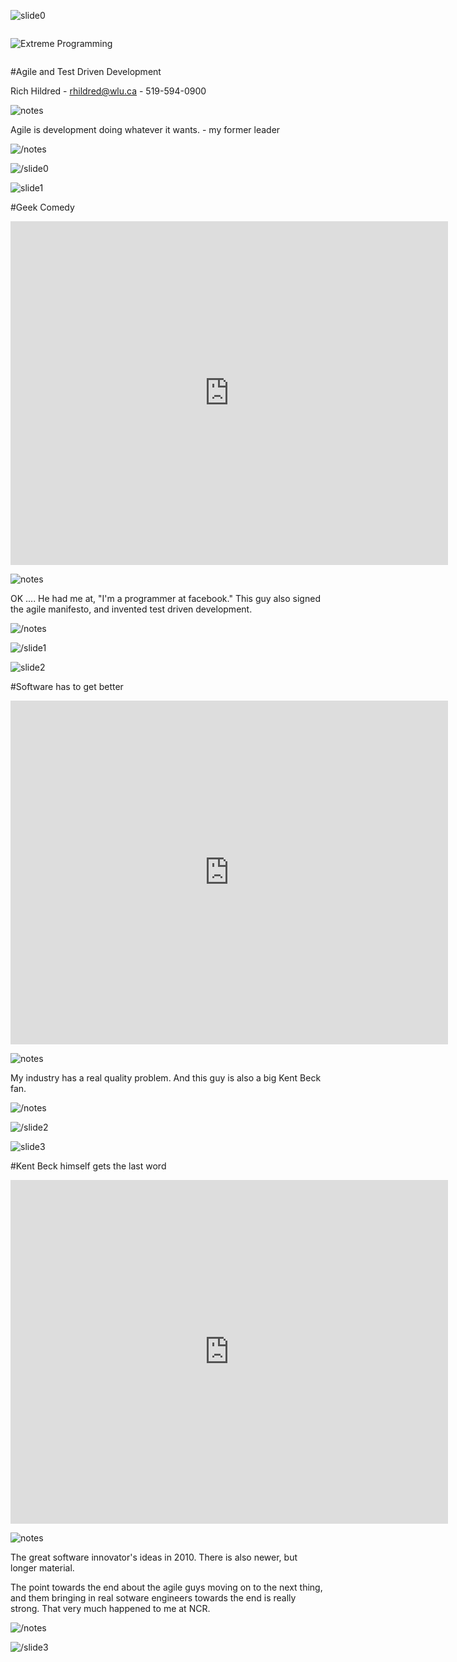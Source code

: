 ![slide0](slidestart://?class="step+slide"+data-x="-1000"+data-y="-2200")

<img src="http://www.nenutech.com/wp-content/uploads/2012/12/dilbert-xp02.gif" title="Extreme Programming" alt="Extreme Programming" style="display:block;margin: 2em auto 2em"/>

#Agile and Test Driven Development

Rich Hildred - rhildred@wlu.ca - 519-594-0900

![notes](slidenotestart://)

Agile is development doing whatever it wants. - my former leader

![/notes](slidenoteend://)

![/slide0](slideend:://)

![slide1](slidestart://?class="step+slide"+data-x="-1000"+data-y="-1500")

#Geek Comedy

<iframe width="700" height="550" src="https://www.youtube.com/embed/7uvkVczjR80" frameborder="0" allowfullscreen style="display:block;margin: 1em auto"></iframe>

![notes](slidenotestart://)

OK .... He had me at, "I'm a programmer at facebook." This guy also signed the agile manifesto, and invented test driven development.

![/notes](slidenoteend://)

![/slide1](slideend:://)

![slide2](slidestart://?class="step+slide"+data-x="-1000"+data-y="-800")

#Software has to get better

<iframe width="700" height="550" src="https://www.youtube.com/embed/mnEsrZ__qbU" frameborder="0" allowfullscreen style="display:block;margin: 1em auto"></iframe>

![notes](slidenotestart://)

My industry has a real quality problem. And this guy is also a big Kent Beck fan.

![/notes](slidenoteend://)

![/slide2](slideend:://)

![slide3](slidestart://?class="step+slide"+data-x="-1000"+data-y="-100")

#Kent Beck himself gets the last word

<iframe width="700" height="550" src="https://www.youtube.com/embed/d4qldY0g_dI" frameborder="0" allowfullscreen style="display:block;margin: 1em auto"></iframe>

![notes](slidenotestart://)

The great software innovator's ideas in 2010. There is also newer, but longer material.

The point towards the end about the agile guys moving on to the next thing, and them bringing in real sotware engineers towards the end is really strong. That very much happened to me at NCR.

![/notes](slidenoteend://)

![/slide3](slideend:://)

